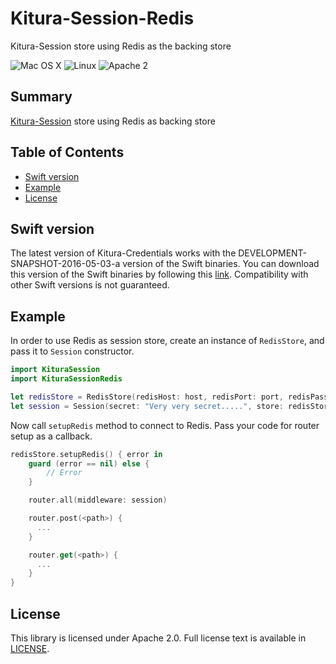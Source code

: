 # Kitura-Session-Redis
Kitura-Session store using Redis as the backing store


![Mac OS X](https://img.shields.io/badge/os-Mac%20OS%20X-green.svg?style=flat)
![Linux](https://img.shields.io/badge/os-linux-green.svg?style=flat)
![Apache 2](https://img.shields.io/badge/license-Apache2-blue.svg?style=flat)

## Summary
 [Kitura-Session](https://github.com/IBM-Swift/Kitura-Session) store using Redis as backing store

## Table of Contents
* [Swift version](#swift-version)
* [Example](#example)
* [License](#license)

## Swift version
The latest version of Kitura-Credentials works with the DEVELOPMENT-SNAPSHOT-2016-05-03-a version of the Swift binaries. You can download this version of the Swift binaries by following this [link](https://swift.org/download/). Compatibility with other Swift versions is not guaranteed.


## Example
In order to use Redis as session store, create an instance of `RedisStore`, and pass it to `Session` constructor.

```swift
import KituraSession
import KituraSessionRedis

let redisStore = RedisStore(redisHost: host, redisPort: port, redisPassword: password)
let session = Session(secret: "Very very secret.....", store: redisStore)
```

Now call `setupRedis` method to connect to Redis. Pass your code for router setup as a callback.

```swift  
redisStore.setupRedis() { error in
    guard (error == nil) else {
        // Error
    }

    router.all(middleware: session)

    router.post(<path>) {
      ...
    }

    router.get(<path>) {
      ...
    }                
}

```


## License
This library is licensed under Apache 2.0. Full license text is available in [LICENSE](LICENSE.txt).
